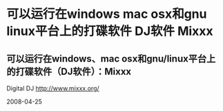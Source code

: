 # 可以运行在windows mac osx和gnu linux平台上的打碟软件 DJ软件 Mixxx

## 可以运行在windows、mac osx和gnu/linux平台上的打碟软件（DJ软件）：Mixxx


Digital DJ
http://www.mixxx.org/


2008-04-25